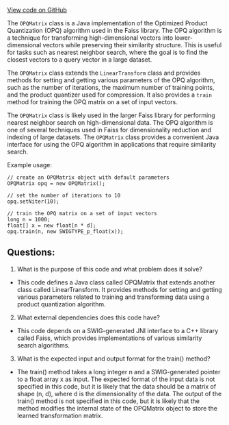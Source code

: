 [View code on GitHub](https://github.com/misbahsy/the-algorithm/ann/src/main/java/com/twitter/ann/faiss/swig/OPQMatrix.java)

The `OPQMatrix` class is a Java implementation of the Optimized Product Quantization (OPQ) algorithm used in the Faiss library. The OPQ algorithm is a technique for transforming high-dimensional vectors into lower-dimensional vectors while preserving their similarity structure. This is useful for tasks such as nearest neighbor search, where the goal is to find the closest vectors to a query vector in a large dataset.

The `OPQMatrix` class extends the `LinearTransform` class and provides methods for setting and getting various parameters of the OPQ algorithm, such as the number of iterations, the maximum number of training points, and the product quantizer used for compression. It also provides a `train` method for training the OPQ matrix on a set of input vectors.

The `OPQMatrix` class is likely used in the larger Faiss library for performing nearest neighbor search on high-dimensional data. The OPQ algorithm is one of several techniques used in Faiss for dimensionality reduction and indexing of large datasets. The `OPQMatrix` class provides a convenient Java interface for using the OPQ algorithm in applications that require similarity search. 

Example usage:

```
// create an OPQMatrix object with default parameters
OPQMatrix opq = new OPQMatrix();

// set the number of iterations to 10
opq.setNiter(10);

// train the OPQ matrix on a set of input vectors
long n = 1000;
float[] x = new float[n * d];
opq.train(n, new SWIGTYPE_p_float(x));
```
## Questions: 
 1. What is the purpose of this code and what problem does it solve?
- This code defines a Java class called OPQMatrix that extends another class called LinearTransform. It provides methods for setting and getting various parameters related to training and transforming data using a product quantization algorithm.

2. What external dependencies does this code have?
- This code depends on a SWIG-generated JNI interface to a C++ library called Faiss, which provides implementations of various similarity search algorithms.

3. What is the expected input and output format for the train() method?
- The train() method takes a long integer n and a SWIG-generated pointer to a float array x as input. The expected format of the input data is not specified in this code, but it is likely that the data should be a matrix of shape (n, d), where d is the dimensionality of the data. The output of the train() method is not specified in this code, but it is likely that the method modifies the internal state of the OPQMatrix object to store the learned transformation matrix.